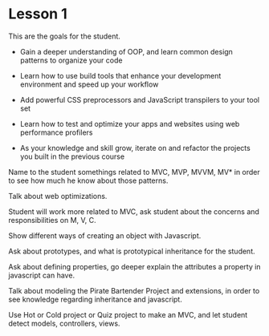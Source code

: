 # Lesson 1

This are the goals for the student.

- Gain a deeper understanding of OOP, and learn common design patterns to organize your code

- Learn how to use build tools that enhance your development environment and speed up your workflow

- Add powerful CSS preprocessors and JavaScript transpilers to your tool set

- Learn how to test and optimize your apps and websites using web performance profilers

- As your knowledge and skill grow, iterate on and refactor the projects you built in the previous course

Name to the student somethings related to MVC, MVP, MVVM, MV* in order to see how much he know about those patterns.

Talk about web optimizations.

Student will work more related to MVC, ask student about the concerns and responsibilities on M, V, C.

Show different ways of creating an object with Javascript.

Ask about prototypes, and what is prototypical inheritance for the student.

Ask about defining properties, go deeper explain the attributes a property in javascript can have.

Talk about modeling the Pirate Bartender Project and extensions, in order to see knowledge regarding inheritance and javascript.

Use Hot or Cold project or Quiz project to make an MVC, and let student detect models, controllers, views.
